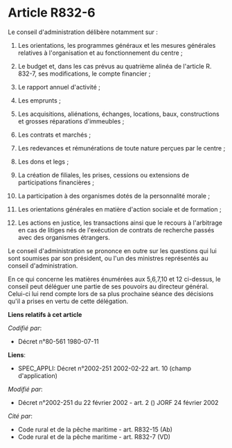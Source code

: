 # Article R832-6

Le conseil d'administration délibère notamment sur : 

1. Les orientations, les programmes généraux et les mesures générales relatives à l'organisation et au fonctionnement du
centre ; 

2. Le budget et, dans les cas prévus au quatrième alinéa de l'article R. 832-7, ses modifications, le compte financier ; 

3. Le rapport annuel d'activité ; 

4. Les emprunts ; 

5. Les acquisitions, aliénations, échanges, locations, baux, constructions et grosses réparations d'immeubles ; 

6. Les contrats et marchés ; 

7. Les redevances et rémunérations de toute nature perçues par le centre ; 

8. Les dons et legs ; 

9. La création de filiales, les prises, cessions ou extensions de participations financières ; 

10. La participation à des organismes dotés de la personnalité morale ; 

11. Les orientations générales en matière d'action sociale et de formation ; 

12. Les actions en justice, les transactions ainsi que le recours à l'arbitrage en cas de litiges nés de l'exécution de
contrats de recherche passés avec des organismes étrangers. 

Le conseil d'administration se prononce en outre sur les questions qui lui sont soumises par son président, ou l'un des
ministres représentés au conseil d'administration. 

En ce qui concerne les matières énumérées aux 5,6,7,10 et 12 ci-dessus, le conseil peut déléguer une partie de ses pouvoirs
au directeur général. Celui-ci lui rend compte lors de sa plus prochaine séance des décisions qu'il a prises en vertu de
cette délégation.

**Liens relatifs à cet article**

_Codifié par_:

  - Décret n°80-561 1980-07-11

**Liens**:

  - SPEC_APPLI: Décret n°2002-251 2002-02-22 art. 10 (champ d'application)

_Modifié par_:

  - Décret n°2002-251 du 22 février 2002 - art. 2 () JORF 24 février 2002

_Cité par_:

  - Code rural et de la pêche maritime - art. R832-15 (Ab)
  - Code rural et de la pêche maritime - art. R832-7 (VD)

